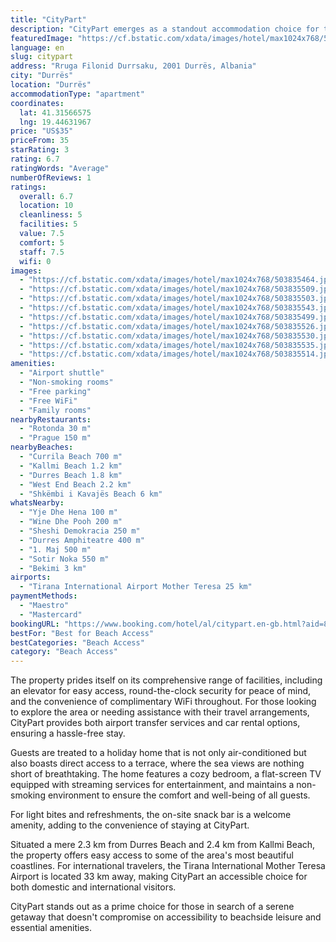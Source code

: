 ```yaml
---
title: "CityPart"
description: "CityPart emerges as a standout accommodation choice for travelers seeking a blend of comfort and convenience, complemented by stunning river views."
featuredImage: "https://cf.bstatic.com/xdata/images/hotel/max1024x768/503835464.jpg?k=5ef86e8438a7d5c72f9a7d774c42a1e40b3314ed099b1db2c55abea95735476d&o=&hp=1"
language: en
slug: citypart
address: "Rruga Filonid Durrsaku, 2001 Durrës, Albania"
city: "Durrës"
location: "Durrës"
accommodationType: "apartment"
coordinates:
  lat: 41.31566575
  lng: 19.44631967
price: "US$35"
priceFrom: 35
starRating: 3
rating: 6.7
ratingWords: "Average"
numberOfReviews: 1
ratings:
  overall: 6.7
  location: 10
  cleanliness: 5
  facilities: 5
  value: 7.5
  comfort: 5
  staff: 7.5
  wifi: 0
images:
  - "https://cf.bstatic.com/xdata/images/hotel/max1024x768/503835464.jpg?k=5ef86e8438a7d5c72f9a7d774c42a1e40b3314ed099b1db2c55abea95735476d&o=&hp=1"
  - "https://cf.bstatic.com/xdata/images/hotel/max1024x768/503835509.jpg?k=5c5e0e9d5107034cf8065a5a56ce4cbac195eb6cc67f803ab6938489d1d16243&o=&hp=1"
  - "https://cf.bstatic.com/xdata/images/hotel/max1024x768/503835503.jpg?k=3508e9197577eb1641c4e0f5c9b713606078d93eb278e639e554a781d0bdb6b3&o=&hp=1"
  - "https://cf.bstatic.com/xdata/images/hotel/max1024x768/503835543.jpg?k=2bfd16451cdb28ee3572601d8b12fbaa77d3ad30abf6f5e0ed3a0f024a1907cd&o=&hp=1"
  - "https://cf.bstatic.com/xdata/images/hotel/max1024x768/503835499.jpg?k=d0ddbabde9eeb0252c1892373244fdfc67bf15e2e9b709c98777a2a701618a85&o=&hp=1"
  - "https://cf.bstatic.com/xdata/images/hotel/max1024x768/503835526.jpg?k=d98a89402704e79538698cc4dac45d72a4a81e730d08c0bc10192b9227b1081b&o=&hp=1"
  - "https://cf.bstatic.com/xdata/images/hotel/max1024x768/503835530.jpg?k=3d1fdc434b151cb6d48a22444796db45754eff409638056150b0996bbf7ca6c4&o=&hp=1"
  - "https://cf.bstatic.com/xdata/images/hotel/max1024x768/503835535.jpg?k=c3fb399dd6fb492db8cc08c07b0bdf7f1ab200713079c220fa0f6e5a30c96d9b&o=&hp=1"
  - "https://cf.bstatic.com/xdata/images/hotel/max1024x768/503835514.jpg?k=cc9cbe1bf8b6d72e406bcb5fde1e8fe20398ac2f570d56eba56a4191a8456053&o=&hp=1"
amenities:
  - "Airport shuttle"
  - "Non-smoking rooms"
  - "Free parking"
  - "Free WiFi"
  - "Family rooms"
nearbyRestaurants:
  - "Rotonda 30 m"
  - "Prague 150 m"
nearbyBeaches:
  - "Currila Beach 700 m"
  - "Kallmi Beach 1.2 km"
  - "Durres Beach 1.8 km"
  - "West End Beach 2.2 km"
  - "Shkëmbi i Kavajës Beach 6 km"
whatsNearby:
  - "Yje Dhe Hena 100 m"
  - "Wine Dhe Pooh 200 m"
  - "Sheshi Demokracia 250 m"
  - "Durres Amphiteatre 400 m"
  - "1. Maj 500 m"
  - "Sotir Noka 550 m"
  - "Bekimi 3 km"
airports:
  - "Tirana International Airport Mother Teresa 25 km"
paymentMethods:
  - "Maestro"
  - "Mastercard"
bookingURL: "https://www.booking.com/hotel/al/citypart.en-gb.html?aid=8035640"
bestFor: "Best for Beach Access"
bestCategories: "Beach Access"
category: "Beach Access"
---
```


The property prides itself on its comprehensive range of facilities, including an elevator for easy access, round-the-clock security for peace of mind, and the convenience of complimentary WiFi throughout. For those looking to explore the area or needing assistance with their travel arrangements, CityPart provides both airport transfer services and car rental options, ensuring a hassle-free stay.

Guests are treated to a holiday home that is not only air-conditioned but also boasts direct access to a terrace, where the sea views are nothing short of breathtaking. The home features a cozy bedroom, a flat-screen TV equipped with streaming services for entertainment, and maintains a non-smoking environment to ensure the comfort and well-being of all guests.

For light bites and refreshments, the on-site snack bar is a welcome amenity, adding to the convenience of staying at CityPart. 

Situated a mere 2.3 km from Durres Beach and 2.4 km from Kallmi Beach, the property offers easy access to some of the area's most beautiful coastlines. For international travelers, the Tirana International Mother Teresa Airport is located 33 km away, making CityPart an accessible choice for both domestic and international visitors.

CityPart stands out as a prime choice for those in search of a serene getaway that doesn't compromise on accessibility to beachside leisure and essential amenities.